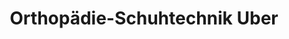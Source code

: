 ---
title: "Orthopädie-Schuhtechnik Uber"
url: /schortens/orthopaedie-schuhtechnik-uber/
shop: Sanitätshaus
---